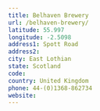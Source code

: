 ```yaml
---
title: Belhaven Brewery
url: /belhaven-brewery/
latitude: 55.997
longitude: -2.5098
address1: Spott Road
address2: 
city: East Lothian
state: Scotland
code: 
country: United Kingdom
phone: 44-(0)1368-862734
website: 
---
```


